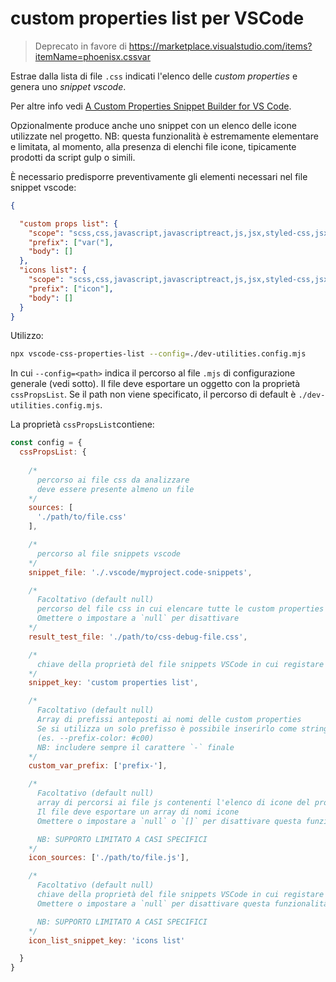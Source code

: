 
# custom properties list per VSCode

> Deprecato in favore di <https://marketplace.visualstudio.com/items?itemName=phoenisx.cssvar>

Estrae dalla lista di file `.css` indicati l'elenco delle *custom properties* e genera uno *snippet vscode*.

Per altre info vedi [A Custom Properties Snippet Builder for VS Code](https://medium.com/me/stats/post/e6f415f2ccd7).

Opzionalmente produce anche uno snippet con un elenco delle icone utilizzate nel progetto. NB: questa funzionalità è estremamente elementare e limitata, al momento, alla presenza di elenchi file icone, tipicamente prodotti da script gulp o simili.

È necessario predisporre preventivamente gli elementi necessari nel file snippet vscode:

```json
{

  "custom props list": {
    "scope": "scss,css,javascript,javascriptreact,js,jsx,styled-css,jsx-attr,html",
    "prefix": ["var("],
    "body": []
  },
  "icons list": {
    "scope": "scss,css,javascript,javascriptreact,js,jsx,styled-css,jsx-attr,html",
    "prefix": ["icon"],
    "body": []
  }
}
```

Utilizzo:

```bash
npx vscode-css-properties-list --config=./dev-utilities.config.mjs
```

In cui  `--config=<path>` indica il percorso al file `.mjs` di configurazione generale (vedi sotto). Il file deve esportare un oggetto con la proprietà `cssPropsList`. Se il path non viene specificato, il percorso di default è `./dev-utilities.config.mjs`.

La proprietà `cssPropsList`contiene:

```javascript
const config = {
  cssPropsList: {
    
    /*
      percorso ai file css da analizzare
      deve essere presente almeno un file
    */
    sources: [
      './path/to/file.css'
    ],

    /*
      percorso al file snippets vscode
    */
    snippet_file: './.vscode/myproject.code-snippets',

    /*
      Facoltativo (default null)
      percorso del file css in cui elencare tutte le custom properties rilevate
      Omettere o impostare a `null` per disattivare
    */
    result_test_file: './path/to/css-debug-file.css',

    /*
      chiave della proprietà del file snippets VSCode in cui registare l'elenco delle custom properties
    */
    snippet_key: 'custom properties list',

    /*
      Facoltativo (default null)
      Array di prefissi anteposti ai nomi delle custom properties
      Se si utilizza un solo prefisso è possibile inserirlo come stringa
      (es. --prefix-color: #c00)
      NB: includere sempre il carattere `-` finale
    */
    custom_var_prefix: ['prefix-'],

    /*
      Facoltativo (default null)
      array di percorsi ai file js contenenti l'elenco di icone del progetto.
      Il file deve esportare un array di nomi icone 
      Omettere o impostare a `null` o `[]` per disattivare questa funzionalità

      NB: SUPPORTO LIMITATO A CASI SPECIFICI
    */
    icon_sources: ['./path/to/file.js'],

    /*
      Facoltativo (default null)
      chiave della proprietà del file snippets VSCode in cui registare l'elenco delle icone
      Omettere o impostare a `null` per disattivare questa funzionalità

      NB: SUPPORTO LIMITATO A CASI SPECIFICI
    */
    icon_list_snippet_key: 'icons list'

  }
}
```
